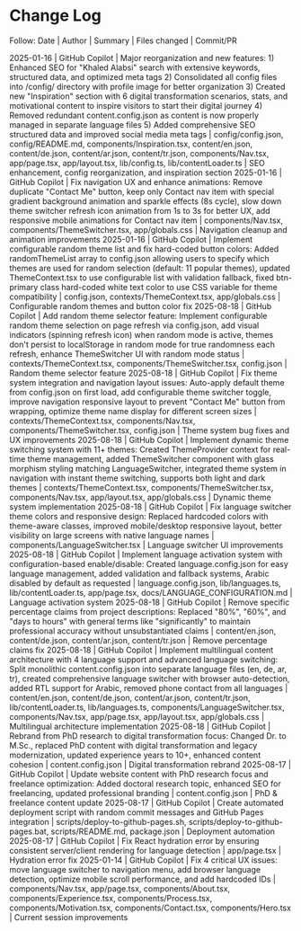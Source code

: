# Change Log

Follow: Date | Author | Summary | Files changed | Commit/PR

2025-01-16 | GitHub Copilot | Major reorganization and new features: 1) Enhanced SEO for "Khaled Alabsi" search with extensive keywords, structured data, and optimized meta tags 2) Consolidated all config files into /config/ directory with profile image for better organization 3) Created new "Inspiration" section with 6 digital transformation scenarios, stats, and motivational content to inspire visitors to start their digital journey 4) Removed redundant content.config.json as content is now properly managed in separate language files 5) Added comprehensive SEO structured data and improved social media meta tags | config/config.json, config/README.md, components/Inspiration.tsx, content/en.json, content/de.json, content/ar.json, content/tr.json, components/Nav.tsx, app/page.tsx, app/layout.tsx, lib/config.ts, lib/contentLoader.ts | SEO enhancement, config reorganization, and inspiration section
2025-01-16 | GitHub Copilot | Fix navigation UX and enhance animations: Remove duplicate "Contact Me" button, keep only Contact nav item with special gradient background animation and sparkle effects (8s cycle), slow down theme switcher refresh icon animation from 1s to 3s for better UX, add responsive mobile animations for Contact nav item | components/Nav.tsx, components/ThemeSwitcher.tsx, app/globals.css | Navigation cleanup and animation improvements
2025-01-16 | GitHub Copilot | Implement configurable random theme list and fix hard-coded button colors: Added randomThemeList array to config.json allowing users to specify which themes are used for random selection (default: 11 popular themes), updated ThemeContext.tsx to use configurable list with validation fallback, fixed btn-primary class hard-coded white text color to use CSS variable for theme compatibility | config.json, contexts/ThemeContext.tsx, app/globals.css | Configurable random themes and button color fix
2025-08-18 | GitHub Copilot | Add random theme selector feature: Implement configurable random theme selection on page refresh via config.json, add visual indicators (spinning refresh icon) when random mode is active, themes don't persist to localStorage in random mode for true randomness each refresh, enhance ThemeSwitcher UI with random mode status | contexts/ThemeContext.tsx, components/ThemeSwitcher.tsx, config.json | Random theme selector feature
2025-08-18 | GitHub Copilot | Fix theme system integration and navigation layout issues: Auto-apply default theme from config.json on first load, add configurable theme switcher toggle, improve navigation responsive layout to prevent "Contact Me" button from wrapping, optimize theme name display for different screen sizes | contexts/ThemeContext.tsx, components/Nav.tsx, components/ThemeSwitcher.tsx, config.json | Theme system bug fixes and UX improvements
2025-08-18 | GitHub Copilot | Implement dynamic theme switching system with 11+ themes: Created ThemeProvider context for real-time theme management, added ThemeSwitcher component with glass morphism styling matching LanguageSwitcher, integrated theme system in navigation with instant theme switching, supports both light and dark themes | contexts/ThemeContext.tsx, components/ThemeSwitcher.tsx, components/Nav.tsx, app/layout.tsx, app/globals.css | Dynamic theme system implementation
2025-08-18 | GitHub Copilot | Fix language switcher theme colors and responsive design: Replaced hardcoded colors with theme-aware classes, improved mobile/desktop responsive layout, better visibility on large screens with native language names | components/LanguageSwitcher.tsx | Language switcher UI improvements
2025-08-18 | GitHub Copilot | Implement language activation system with configuration-based enable/disable: Created language.config.json for easy language management, added validation and fallback systems, Arabic disabled by default as requested | language.config.json, lib/languages.ts, lib/contentLoader.ts, app/page.tsx, docs/LANGUAGE_CONFIGURATION.md | Language activation system
2025-08-18 | GitHub Copilot | Remove specific percentage claims from project descriptions: Replaced "80%", "60%", and "days to hours" with general terms like "significantly" to maintain professional accuracy without unsubstantiated claims | content/en.json, content/de.json, content/ar.json, content/tr.json | Remove percentage claims fix
2025-08-18 | GitHub Copilot | Implement multilingual content architecture with 4 language support and advanced language switching: Split monolithic content.config.json into separate language files (en, de, ar, tr), created comprehensive language switcher with browser auto-detection, added RTL support for Arabic, removed phone contact from all languages | content/en.json, content/de.json, content/ar.json, content/tr.json, lib/contentLoader.ts, lib/languages.ts, components/LanguageSwitcher.tsx, components/Nav.tsx, app/page.tsx, app/layout.tsx, app/globals.css | Multilingual architecture implementation
2025-08-18 | GitHub Copilot | Rebrand from PhD research to digital transformation focus: Changed Dr. to M.Sc., replaced PhD content with digital transformation and legacy modernization, updated experience years to 10+, enhanced content cohesion | content.config.json | Digital transformation rebrand
2025-08-17 | GitHub Copilot | Update website content with PhD research focus and freelance optimization: Added doctoral research topic, enhanced SEO for freelancing, updated professional branding | content.config.json | PhD & freelance content update
2025-08-17 | GitHub Copilot | Create automated deployment script with random commit messages and GitHub Pages integration | scripts/deploy-to-github-pages.sh, scripts/deploy-to-github-pages.bat, scripts/README.md, package.json | Deployment automation
2025-08-17 | GitHub Copilot | Fix React hydration error by ensuring consistent server/client rendering for language detection | app/page.tsx | Hydration error fix
2025-01-14 | GitHub Copilot | Fix 4 critical UX issues: move language switcher to navigation menu, add browser language detection, optimize mobile scroll performance, and add hardcoded IDs | components/Nav.tsx, app/page.tsx, components/About.tsx, components/Experience.tsx, components/Process.tsx, components/Motivation.tsx, components/Contact.tsx, components/Hero.tsx | Current session improvements

